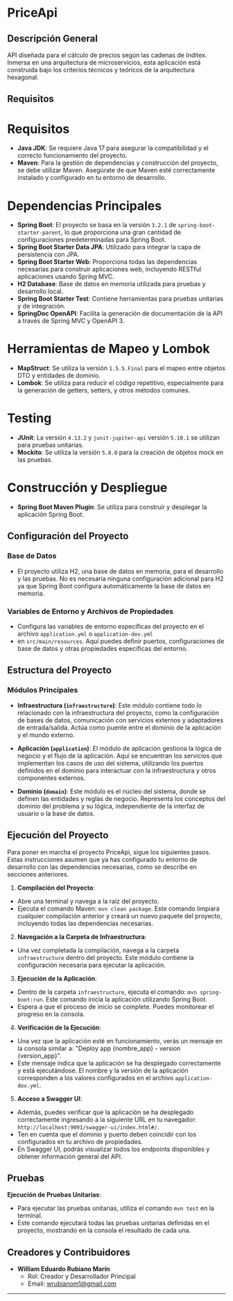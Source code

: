 # PriceApi

## Descripción General

API diseñada para el cálculo de precios según las cadenas de Inditex. Inmersa en una arquitectura de microservicios, esta aplicación está construida bajo los criterios técnicos y teóricos de la arquitectura hexagonal.

## Requisitos

# Requisitos

- **Java JDK**: Se requiere Java 17 para asegurar la compatibilidad y el correcto funcionamiento del proyecto.
- **Maven**: Para la gestión de dependencias y construcción del proyecto, se debe utilizar Maven. Asegúrate de que Maven esté correctamente instalado y configurado en tu entorno de desarrollo.

# Dependencias Principales

- **Spring Boot**: El proyecto se basa en la versión `3.2.1` de `spring-boot-starter-parent`, lo que proporciona una gran cantidad de configuraciones predeterminadas para Spring Boot.
- **Spring Boot Starter Data JPA**: Utilizado para integrar la capa de persistencia con JPA.
- **Spring Boot Starter Web**: Proporciona todas las dependencias necesarias para construir aplicaciones web, incluyendo RESTful aplicaciones usando Spring MVC.
- **H2 Database**: Base de datos en memoria utilizada para pruebas y desarrollo local.
- **Spring Boot Starter Test**: Contiene herramientas para pruebas unitarias y de integración.
- **SpringDoc OpenAPI**: Facilita la generación de documentación de la API a través de Spring MVC y OpenAPI 3.

# Herramientas de Mapeo y Lombok

- **MapStruct**: Se utiliza la versión `1.5.5.Final` para el mapeo entre objetos DTO y entidades de dominio.
- **Lombok**: Se utiliza para reducir el código repetitivo, especialmente para la generación de getters, setters, y otros métodos comunes.

# Testing

- **JUnit**: La versión `4.13.2` y `junit-jupiter-api` versión `5.10.1` se utilizan para pruebas unitarias.
- **Mockito**: Se utiliza la versión `5.8.0` para la creación de objetos mock en las pruebas.

# Construcción y Despliegue

- **Spring Boot Maven Plugin**: Se utiliza para construir y desplegar la aplicación Spring Boot.


## Configuración del Proyecto

### Base de Datos

- El proyecto utiliza H2, una base de datos en memoria, para el desarrollo y las pruebas. No es necesaria ninguna configuración adicional para H2 ya que Spring Boot configura automáticamente la base de datos en memoria.

### Variables de Entorno y Archivos de Propiedades

- Configura las variables de entorno específicas del proyecto en el archivo `application.yml` o `application-dev.yml` 
- en `src/main/resources`. Aquí puedes definir puertos, configuraciones de base de datos y otras propiedades específicas del entorno.


## Estructura del Proyecto

### Módulos Principales

- **Infraestructura (`infraestructure`)**:
  Este módulo contiene todo lo relacionado con la infraestructura del proyecto, como la configuración de bases de datos, comunicación con servicios externos y adaptadores de entrada/salida. Actúa como puente entre el dominio de la aplicación y el mundo externo.

- **Aplicación (`application`)**:
  El módulo de aplicación gestiona la lógica de negocio y el flujo de la aplicación. Aquí se encuentran los servicios que implementan los casos de uso del sistema, utilizando los puertos definidos en el dominio para interactuar con la infraestructura y otros componentes externos.

- **Dominio (`domain`)**:
  Este módulo es el núcleo del sistema, donde se definen las entidades y reglas de negocio. Representa los conceptos del dominio del problema y su lógica, independiente de la interfaz de usuario o la base de datos.

## Ejecución del Proyecto

Para poner en marcha el proyecto PriceApi, sigue los siguientes pasos. Estas instrucciones asumen que ya has configurado tu entorno de desarrollo con las dependencias necesarias, como se describe en secciones anteriores.

1. **Compilación del Proyecto**:
  - Abre una terminal y navega a la raíz del proyecto.
  - Ejecuta el comando Maven: `mvn clean package`. Este comando limpiará cualquier compilación anterior y creará un nuevo paquete del proyecto, incluyendo todas las dependencias necesarias.

2. **Navegación a la Carpeta de Infraestructura**:
  - Una vez completada la compilación, navega a la carpeta `infraestructure` dentro del proyecto. Este módulo contiene la configuración necesaria para ejecutar la aplicación.

3. **Ejecución de la Aplicación**:
  - Dentro de la carpeta `infraestructure`, ejecuta el comando: `mvn spring-boot:run`. Este comando inicia la aplicación utilizando Spring Boot.
  - Espera a que el proceso de inicio se complete. Puedes monitorear el progreso en la consola.

4. **Verificación de la Ejecución**:
  - Una vez que la aplicación esté en funcionamiento, verás un mensaje en la consola similar a: "Deploy app {nombre_app} - version {version_app}".
  - Este mensaje indica que la aplicación se ha desplegado correctamente y está ejecutándose. El nombre y la versión de la aplicación corresponden a los valores configurados en el archivo `application-dev.yml`.

5. **Acceso a Swagger UI**:
  - Además, puedes verificar que la aplicación se ha desplegado correctamente ingresando a la siguiente URL en tu navegador: `http://localhost:9091/swagger-ui/index.html#/`.
  - Ten en cuenta que el dominio y puerto deben coincidir con los configurados en tu archivo de propiedades.
  - En Swagger UI, podrás visualizar todos los endpoints disponibles y obtener información general del API.


## Pruebas

**Ejecución de Pruebas Unitarias**:
- Para ejecutar las pruebas unitarias, utiliza el comando `mvn test` en la terminal.
- Este comando ejecutará todas las pruebas unitarias definidas en el proyecto, mostrando en la consola el resultado de cada una.



## Creadores y Contribuidores

- **William Eduardo Rubiano Marín**
  - Rol: Creador y Desarrollador Principal
  - Email: [wrubianom1@gmail.com](mailto:wrubianom1@gmail.com)

---
